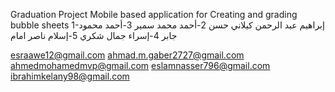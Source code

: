 Graduation Project
Mobile based application for Creating and grading bubble sheets
1-إبراهيم عبد الرحمن كيلاني حسن
2-أحمد محمد سمير
3-أحمد محمود جابر
4-إسراء جمال شكري
5-إسلام ناصر امام 

esraawe12@gmail.com
ahmad.m.gaber2727@gmail.com
ahmedmohamedmvp@gmail.com
eslamnasser796@gmail.com
ibrahimkelany98@gmail.com
